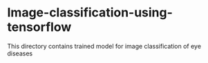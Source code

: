 # Image-classification-using-tensorflow  
This directory contains trained model for image classification of eye diseases   
 
    

  
 
   
